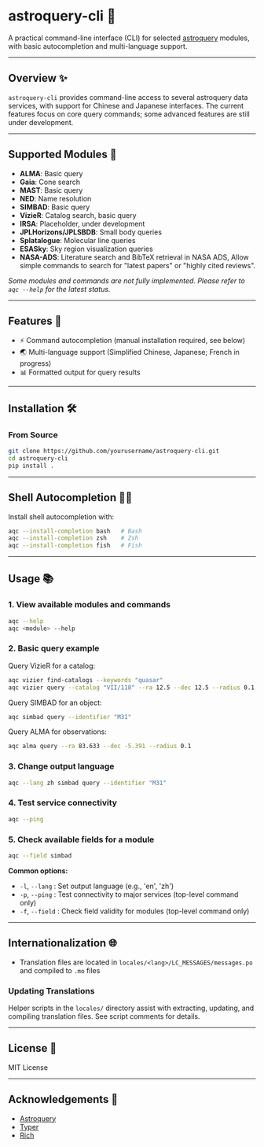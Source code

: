 # astroquery-cli 🚀

A practical command-line interface (CLI) for selected [astroquery](https://astroquery.readthedocs.io/) modules, with basic autocompletion and multi-language support.

---

## Overview ✨

`astroquery-cli` provides command-line access to several astroquery data services, with support for Chinese and Japanese interfaces. The current features focus on core query commands; some advanced features are still under development.

---

## Supported Modules 🧩

- **ALMA**: Basic query
- **Gaia**: Cone search
- **MAST**: Basic query
- **NED**: Name resolution
- **SIMBAD**: Basic query
- **VizieR**: Catalog search, basic query
- **IRSA**: Placeholder, under development
- **JPLHorizons/JPLSBDB**: Small body queries
- **Splatalogue**: Molecular line queries
- **ESASky**: Sky region visualization queries
- **NASA-ADS**: Literature search and BibTeX retrieval in NASA ADS, Allow simple commands to search for "latest papers" or "highly cited reviews".

_Some modules and commands are not fully implemented. Please refer to `aqc --help` for the latest status._

---

## Features 🌟

- ⚡ Command autocompletion (manual installation required, see below)
- 🌏 Multi-language support (Simplified Chinese, Japanese; French in progress)
- 📊 Formatted output for query results

---

## Installation 🛠️

### From Source

```bash
git clone https://github.com/yourusername/astroquery-cli.git
cd astroquery-cli
pip install .
```

---

## Shell Autocompletion 🧑‍💻

Install shell autocompletion with:

```bash
aqc --install-completion bash   # Bash
aqc --install-completion zsh    # Zsh
aqc --install-completion fish   # Fish
```

---

## Usage 📚

### 1. View available modules and commands

```bash
aqc --help
aqc <module> --help
```

### 2. Basic query example

Query VizieR for a catalog:

```bash
aqc vizier find-catalogs --keywords "quasar"
aqc vizier query --catalog "VII/118" --ra 12.5 --dec 12.5 --radius 0.1
```

Query SIMBAD for an object:

```bash
aqc simbad query --identifier "M31"
```

Query ALMA for observations:

```bash
aqc alma query --ra 83.633 --dec -5.391 --radius 0.1
```

### 3. Change output language

```bash
aqc --lang zh simbad query --identifier "M31"
```

### 4. Test service connectivity

```bash
aqc --ping
```

### 5. Check available fields for a module

```bash
aqc --field simbad
```

**Common options:**

- `-l`, `--lang` : Set output language (e.g., 'en', 'zh')
- `-p`, `--ping` : Test connectivity to major services (top-level command only)
- `-f`, `--field` : Check field validity for modules (top-level command only)

---

## Internationalization 🌐

- Translation files are located in `locales/<lang>/LC_MESSAGES/messages.po` and compiled to `.mo` files

### Updating Translations

Helper scripts in the `locales/` directory assist with extracting, updating, and compiling translation files. See script comments for details.

---

## License 📄

MIT License

---

## Acknowledgements 🙏

- [Astroquery](https://astroquery.readthedocs.io/)
- [Typer](https://typer.tiangolo.com/)
- [Rich](https://github.com/Textualize/rich)
